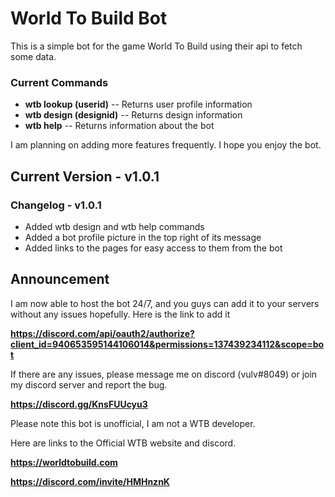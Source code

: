# World To Build Bot
This is a simple bot for the game World To Build using their api to fetch some data.

### Current Commands
- **wtb lookup (userid)** -- Returns user profile information
- **wtb design (designid)** -- Returns design information
- **wtb help** -- Returns information about the bot

I am planning on adding more features frequently. I hope you enjoy the bot.

## Current Version - v1.0.1
### Changelog - v1.0.1
- Added wtb design and wtb help commands
- Added a bot profile picture in the top right of its message
- Added links to the pages for easy access to them from the bot

## Announcement

I am now able to host the bot 24/7, and you guys can add it to your servers without any issues hopefully. Here is the link to add it

**https://discord.com/api/oauth2/authorize?client_id=940653595144106014&permissions=137439234112&scope=bot**

If there are any issues, please message me on discord (vulv#8049) or join my discord server and report the bug.

**https://discord.gg/KnsFUUcyu3**



Please note this bot is unofficial, I am not a WTB developer.

Here are links to the Official WTB website and discord.

**https://worldtobuild.com**

**https://discord.com/invite/HMHnznK**
